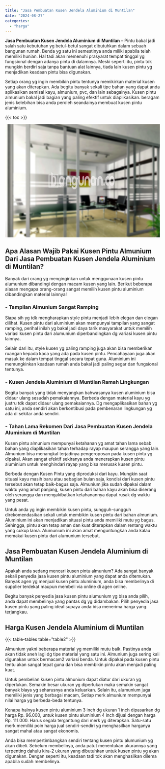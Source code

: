 ```yaml
---
title: "Jasa Pembuatan Kusen Jendela Aluminium di Muntilan"
date: "2024-08-27"
categories: 
  - "harga"
---
```


**Jasa Pembuatan Kusen Jendela Aluminium di Muntilan** – Pintu bakal jadi salah satu kebutuhan yg betul-betul sangat dibutuhkan dalam sebuah bangunan rumah. Benda yg satu ini semestinya anda miliki apabila telah memiliki hunian. Hal tadi akan memenuhi prasyarat tempat tinggal yg fungsional dengan adanya pintu di dalamnya. Meski seperti itu, pintu tdk mungkin berdiri saja tanpa bantuan alat lainnya, tiada lain kusen pintu yg menjadikan keadaan pintu bisa digunakan.

Setiap orang yg ingin membikin pintu tentunya memikirkan material kusen yang akan diterapkan. Ada begitu banyak sekali tipe bahan yang dapat anda aplikasikan semisal kayu, almunium, pvc, dan lain sebagainya. Kusen pintu almunium bakal jadi bagian yang paling efektif untuk diaplikasikan. beragam jenis kelebihan bisa anda peroleh seandainya membuat kusen pintu aluminium.

{{< toc >}}

![Jasa Pembuatan Kusen Jendela Aluminium di Muntilan](/images/harga-kusen-jendela-alumunium-43.png)

## Apa Alasan Wajib Pakai Kusen Pintu Almunium Dari Jasa Pembuatan Kusen Jendela Aluminium di Muntilan?

Banyak dari orang yg menginginkan untuk menggunaan kusen pintu alumunium dibandingi dengan macam kusen yang lain. Berikut beberapa alasan mengapa orang-orang sangat memilih kusen pintu aluminium dibandingkan material lainnya!

### \- Tampilan Almunium Sangat Ramping

Siapa sih yg tdk mengharapkan style pintu menjadi lebih elegan dan elegan dilihat. Kusen pintu dari aluminium akan mempunyai tampilan yang sangat ramping, perihal inilah yg bakal jadi daya tarik masyarakat untuk memilih variasi kusen pintu dari alumunium diperbandingkan dg variasi kusen pintu lainnya.

Selain dari itu, style kusen yg paling ramping juga akan bisa memberikan ruangan kepada kaca yang ada pada kusen pintu. Pencahayaan juga akan masuk ke dalam tempat tinggal secara tepat guna. Aluminium ini memungkinkan keadaan rumah anda bakal jadi paling segar dan fungsional tentunya.

### \- Kusen Jendela Aluminium di Muntilan Ramah Lingkungan

Begitu banyak yang tidak menyangkan bahwasanya kusen aluminium bisa didaur ulang sesudah pemakaiannya. Berbeda dengan material kayu yg justru tdk dapat didaur ulang pemakaiannya. Dg mengaplikasikan bahan yg satu ini, anda sendiri akan berkontibusi pada pembenaran lingkungan yg ada di sekitar anda sendiri.

### \- Tahan Lama Rekomen Dari Jasa Pembuatan Kusen Jendela Aluminium di Muntilan

Kusen pintu almunium mempunyai ketahanan yg amat tahan lama sebab bahan yang diaplikasikan tahan terhadap rayap maupun serangga yang lain. Almunium bisa menangkal terjadinya pengeroposan pada kusen pintu yg dipakai. Akan sangat efektif sekiranya anda menerapkan kusen pintu aluminium untuk menghindari rayap yang bisa merusak kusen pintu.

Berbeda dengan Kusen Pintu yang diproduksi dari kayu. Mungkin saat situasi kayu masih baru atau sebagian bulan saja, kondisi dari kusen pintu tersebut akan tetap baik-bagus saja. Almunium jika sudah dipakai dalam waktu yang amat panjang, kusen pintu dari bahan kayu akan bisa diserang oleh serangga dan mengakibatkan ketahanannya dapat rusak dg waktu yang pesat.

Untuk anda yg ingin membikin kusen pintu, sungguh-sungguh direkomendasikan sekali untuk membikin kusen pintu dari bahan almunium. Aluminium ini akan menjadikan situasi pintu anda memiliki mutu yg bagus. Sehingga, pintu akan tetap aman dan kuat diterapkan dalam rentang waktu yang cukup lama. Alumunium ini akan amat menguntungkan anda kalau memakai kusen pintu dari alumunium tersebut.

## Jasa Pembuatan Kusen Jendela Aluminium di Muntilan

Apakah anda sedang mencari kusen pintu almunium? Ada sangat banyak sekali penyedia jasa kusen pintu aluminium yang dapat anda ditemukan. Banyak agen yg menjual kusen pintu aluminium, anda bisa membelinya di supplier terdekat maupun membeli via online di agen online.

Begitu banyak penyedia jasa kusen pintu alumunium yg bisa anda pilih, anda dapat membelinya yang pantas dg yg didambakan. Pilih penyedia jasa kusen pintu yang paling ideal supaya anda bisa menerima harga yang terjangkau.

## Harga Kusen Jendela Aluminium di Muntilan

{{< table-tables table="table2" >}}

Almunium yakni beberapa material yg memiliki mutu baik. Pastinya anda akan tidak aneh lagi dg tipe material yang satu ini. Almunium juga sering kali digunakan untuk bermacam2 variasi benda. Untuk dipakai pada kusen pintu tentu akan sangat tepat guna dan bisa membikin pintu akan menjadi paling kuat.

Untuk pembelian kusen pintu almunium dapat diatur dari ukuran yg diperlukan. Semakin besar ukuran yg diperlukan maka semakin sangat banyak biaya yg seharusnya anda keluarkan. Selain itu, alumunium juga memiliki jenis yang berbagai macam, Setiap merk almunium mempunyai nilai harga yg berbeda-beda tentunya.

Kenapa halnya kusen pintu aluminium 3 inch dg ukuran 1 inch dipasarkan dg harga Rp. 96.000, untuk kusen pintu aluminium 4 inch dijual dengan harga Rp. 111.000. Harus segala tergantung dari merk yg diterapkan. Satu-satu merk memiliki poin harga jual sendiri-sendiri yg menghasilkan harganya sangat mahal atau sangat ekonomis.

Anda bisa mempertimbangkan sendiri tentang kusen pintu alumunium yg akan dibeli. Sebelum membelinya, anda patut menentukan ukurannya yang terpenting dahulu kira-2 ukuran yang dibutuhkan untuk kusen pintu yg akan digunakan. Dengan seperti itu, keadaan tadi tdk akan menghasilkan dilema apabila sudah membelinya.
